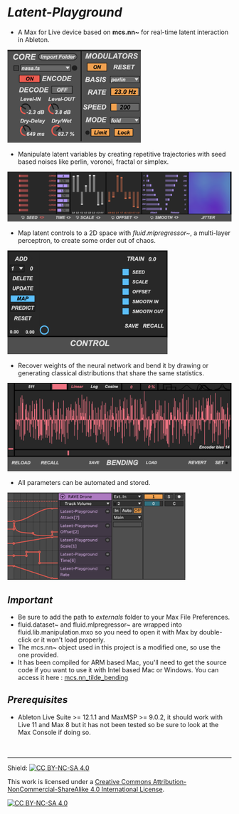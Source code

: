 # _Latent-Playground_
- A Max for Live device based on **mcs.nn~** for real-time latent interaction in Ableton.

<img src="/assets/Core.png" width="300">  

- Manipulate latent variables by creating repetitive trajectories with seed based noises like perlin, voronoi, fractal or simplex.

<img src="/assets/Manipulation.png">

- Map latent controls to a 2D space with _fluid.mlpregressor~_, a multi-layer perceptron, to create some order out of chaos.

<img src="/assets/Control.png" width="360">

- Recover weights of the neural network and bend it by drawing or generating classical distributions that share the same statistics.

<img src="/assets/Bending.png">

- All parameters can be automated and stored. 

<img src="/assets/Automations.png" width="400">


## _Important_ 
- Be sure to add the path to _externals_ folder to your Max File Preferences.
- fluid.dataset~ and fluid.mlpregressor~ are wrapped into fluid.lib.manipulation.mxo so you need to open it with Max by double-click or it won't load properly. 
- The mcs.nn~ object used in this project is a modified one, so use the one provided. 
- It has been compiled for ARM based Mac, you'll need to get the source code if you want to use it with Intel based Mac or Windows. You can access it here : [mcs.nn_tilde_bending](https://github.com/LucasBrgt/mcs.nn_tilde_bending_MaxMSP)


## _Prerequisites_
- Ableton Live Suite >= 12.1.1 and MaxMSP >= 9.0.2, it should work with Live 11 and Max 8 but it has not been tested so be sure to look at the Max Console if doing so.
&nbsp;  
&nbsp;
&nbsp;  
&nbsp;
---

Shield: [![CC BY-NC-SA 4.0][cc-by-nc-sa-shield]][cc-by-nc-sa]

This work is licensed under a
[Creative Commons Attribution-NonCommercial-ShareAlike 4.0 International License][cc-by-nc-sa].

[![CC BY-NC-SA 4.0][cc-by-nc-sa-image]][cc-by-nc-sa]

[cc-by-nc-sa]: http://creativecommons.org/licenses/by-nc-sa/4.0/
[cc-by-nc-sa-image]: https://licensebuttons.net/l/by-nc-sa/4.0/88x31.png
[cc-by-nc-sa-shield]: https://img.shields.io/badge/License-CC%20BY--NC--SA%204.0-lightgrey.svg
